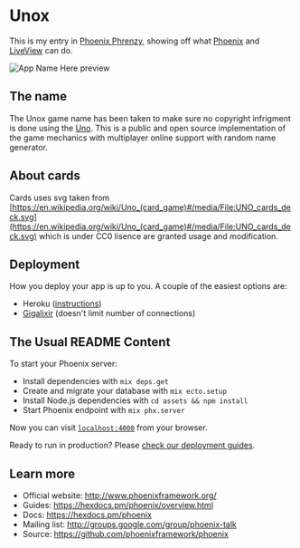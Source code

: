 # Unox

This is my entry in [Phoenix Phrenzy](https://phoenixphrenzy.com), showing off what [Phoenix](https://phoenixframework.org/) and [LiveView](https://github.com/phoenixframework/phoenix_live_view) can do.

![App Name Here preview](assets/static/images/preview.gif "App Name Here")

## The name

The Unox game name has been taken to make sure no copyright infrigment is done using the [Uno](https://en.wikipedia.org/wiki/Uno_(card_game)). This is a public and open source implementation of the game mechanics with multiplayer online support with random name generator.

## About cards

Cards uses svg taken from [https://en.wikipedia.org/wiki/Uno_(card_game)#/media/File:UNO_cards_deck.svg](https://en.wikipedia.org/wiki/Uno_(card_game)#/media/File:UNO_cards_deck.svg) which is under CC0 lisence are granted usage and modification.

## Deployment

How you deploy your app is up to you. A couple of the easiest options are:

- Heroku ([instructions](https://hexdocs.pm/phoenix/heroku.html))
- [Gigalixir](https://gigalixir.com/) (doesn't limit number of connections)

## The Usual README Content

To start your Phoenix server:

  * Install dependencies with `mix deps.get`
  * Create and migrate your database with `mix ecto.setup`
  * Install Node.js dependencies with `cd assets && npm install`
  * Start Phoenix endpoint with `mix phx.server`

Now you can visit [`localhost:4000`](http://localhost:4000) from your browser.

Ready to run in production? Please [check our deployment guides](https://hexdocs.pm/phoenix/deployment.html).

## Learn more

  * Official website: http://www.phoenixframework.org/
  * Guides: https://hexdocs.pm/phoenix/overview.html
  * Docs: https://hexdocs.pm/phoenix
  * Mailing list: http://groups.google.com/group/phoenix-talk
  * Source: https://github.com/phoenixframework/phoenix
